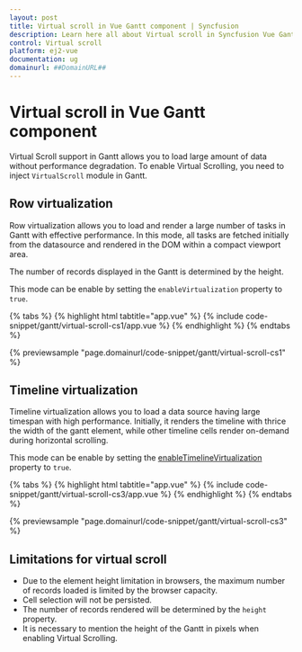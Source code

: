 ```yaml
---
layout: post
title: Virtual scroll in Vue Gantt component | Syncfusion
description: Learn here all about Virtual scroll in Syncfusion Vue Gantt component of Syncfusion Essential JS 2 and more.
control: Virtual scroll 
platform: ej2-vue
documentation: ug
domainurl: ##DomainURL##
---
```


# Virtual scroll in Vue Gantt component

Virtual Scroll support in Gantt allows you to load large amount of data without performance degradation. To enable Virtual Scrolling, you need to inject `VirtualScroll` module in Gantt.

## Row virtualization

Row virtualization allows you to load and render a large number of tasks in Gantt with effective performance. In this mode, all tasks are fetched initially from the datasource and rendered in the DOM within a compact viewport area.

The number of records displayed in the Gantt is determined by the height.

This mode can be enable by setting the `enableVirtualization` property to `true`.

{% tabs %}
{% highlight html tabtitle="app.vue" %}
{% include code-snippet/gantt/virtual-scroll-cs1/app.vue %}
{% endhighlight %}
{% endtabs %}
        
{% previewsample "page.domainurl/code-snippet/gantt/virtual-scroll-cs1" %}

## Timeline virtualization

Timeline virtualization allows you to load a data source having large timespan with high performance. Initially, it renders the timeline with thrice the width of the gantt element, while other timeline cells render on-demand during horizontal scrolling.

This mode can be enable by setting the [enableTimelineVirtualization](https://ej2.syncfusion.com/vue/documentation/api/gantt/#enabletimelinevirtualization) property to `true`.

{% tabs %}
{% highlight html tabtitle="app.vue" %}
{% include code-snippet/gantt/virtual-scroll-cs3/app.vue %}
{% endhighlight %}
{% endtabs %}
        
{% previewsample "page.domainurl/code-snippet/gantt/virtual-scroll-cs3" %}

## Limitations for virtual scroll

* Due to the element height limitation in browsers, the maximum number of records loaded is limited by the browser capacity.
* Cell selection will not be persisted.
* The number of records rendered will be determined by the `height` property.
* It is necessary to mention the height of the Gantt in pixels when enabling Virtual Scrolling.
